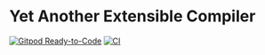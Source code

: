 # Yet Another Extensible Compiler

[![Gitpod Ready-to-Code](https://img.shields.io/badge/Gitpod-Ready--to--Code-blue?logo=gitpod)](https://gitpod.io/#https://github.com/Nozidoali/leap-compiler.git)
[![CI](https://github.com/Nozidoali/leap-compiler/actions/workflows/ci.yml/badge.svg)](https://github.com/Nozidoali/leap-compiler/actions/workflows/ci.yml)